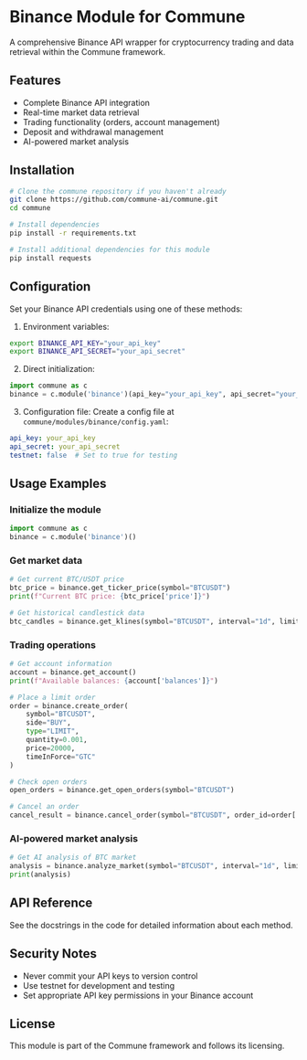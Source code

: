 
# Binance Module for Commune

A comprehensive Binance API wrapper for cryptocurrency trading and data retrieval within the Commune framework.

## Features

- Complete Binance API integration
- Real-time market data retrieval
- Trading functionality (orders, account management)
- Deposit and withdrawal management
- AI-powered market analysis

## Installation

```bash
# Clone the commune repository if you haven't already
git clone https://github.com/commune-ai/commune.git
cd commune

# Install dependencies
pip install -r requirements.txt

# Install additional dependencies for this module
pip install requests
```

## Configuration

Set your Binance API credentials using one of these methods:

1. Environment variables:
```bash
export BINANCE_API_KEY="your_api_key"
export BINANCE_API_SECRET="your_api_secret"
```

2. Direct initialization:
```python
import commune as c
binance = c.module('binance')(api_key="your_api_key", api_secret="your_api_secret")
```

3. Configuration file:
Create a config file at `commune/modules/binance/config.yaml`:
```yaml
api_key: your_api_key
api_secret: your_api_secret
testnet: false  # Set to true for testing
```

## Usage Examples

### Initialize the module

```python
import commune as c
binance = c.module('binance')()
```

### Get market data

```python
# Get current BTC/USDT price
btc_price = binance.get_ticker_price(symbol="BTCUSDT")
print(f"Current BTC price: {btc_price['price']}")

# Get historical candlestick data
btc_candles = binance.get_klines(symbol="BTCUSDT", interval="1d", limit=30)
```

### Trading operations

```python
# Get account information
account = binance.get_account()
print(f"Available balances: {account['balances']}")

# Place a limit order
order = binance.create_order(
    symbol="BTCUSDT",
    side="BUY",
    type="LIMIT",
    quantity=0.001,
    price=20000,
    timeInForce="GTC"
)

# Check open orders
open_orders = binance.get_open_orders(symbol="BTCUSDT")

# Cancel an order
cancel_result = binance.cancel_order(symbol="BTCUSDT", order_id=order['orderId'])
```

### AI-powered market analysis

```python
# Get AI analysis of BTC market
analysis = binance.analyze_market(symbol="BTCUSDT", interval="1d", limit=30)
print(analysis)
```

## API Reference

See the docstrings in the code for detailed information about each method.

## Security Notes

- Never commit your API keys to version control
- Use testnet for development and testing
- Set appropriate API key permissions in your Binance account

## License

This module is part of the Commune framework and follows its licensing.
